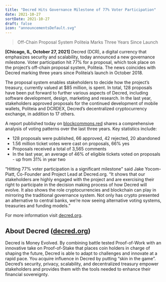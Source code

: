 ```yaml
---
title: "Decred Hits Governance Milestone of 77% Voter Participation"
date: 2021-10-27
sortDate: 2021-10-27
draft: false
icon: "announcementsDefault.svg"
---
```


> Off-Chain Proposal System Politeia Marks Three Years Since Launch

**[Chicago, IL, October 27, 2021]** Decred (DCR), a digital currency that
emphasizes security and scalability, today announced a new governance milestone.
Voter participation hit 77% for a proposal, which took place on the project’s
off-chain proposal system, Politeia. The news coincides with Decred marking
three years since Politeia’s launch in October 2018.

The proposal system enables stakeholders to decide how the project’s treasury,
currently valued at $85 million, is spent. In total, 128 proposals have been put
forward to further various aspects of Decred, including software development,
design, marketing and research. In the last year, stakeholders approved
proposals for the continued development of mobile wallets, Politeia and DCRDEX,
Decred’s decentralized cryptocurrency exchange, in addition to 17 others.

A report published today on [blockcommons.red](https://blockcommons.red) shares
a comprehensive analysis of voting patterns over the last three years. Key
statistics include:

- 128 proposals were published, 66 approved, 42 rejected, 20 abandoned
- 1.56 million ticket votes were cast on proposals, 66% yes
- Proposals received a total of 3,565 comments
- In the last year, an average of 46% of eligible tickets voted on proposals -
  up from 31% in year two

“Hitting 77% voter participation is a significant milestone" said Jake
Yocom-Piatt, Co-Founder and Project Lead at Decred.org. “It shows that our
stakeholders are highly engaged with the project and are exercising their right
to participate in the decision making process of how Decred will evolve. It also
shows the role cryptocurrencies and blockchain can play in mirroring the
traditional governance system. Not only has crypto presented an alternative to
central banks, we’re now seeing alternative voting systems, treasuries and
funding models.”

For more information visit [decred.org](https://decred.org).

## About Decred ([decred.org](https://decred.org))

Decred is Money Evolved. By combining battle tested Proof-of-Work with an
innovative take on Proof-of-Stake that places coin holders in charge of shaping
the future, Decred is able to adapt to challenges and innovate at a rapid pace.
You acquire influence in Decred by putting “skin in the game”. Decred’s
security, privacy, scalability, and decentralized treasury empower stakeholders
and provides them with the tools needed to enhance their financial sovereignty.
